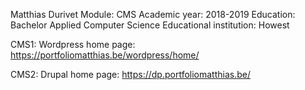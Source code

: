 Matthias Durivet
Module: CMS
Academic year: 2018-2019
Education: Bachelor Applied Computer Science
Educational institution: Howest

CMS1:
Wordpress home page: https://portfoliomatthias.be/wordpress/home/

CMS2:
Drupal home page: https://dp.portfoliomatthias.be/